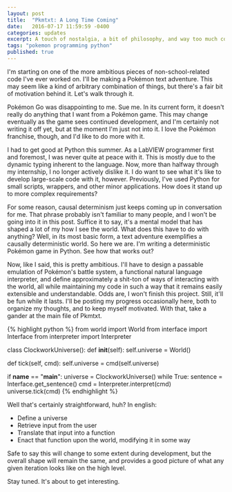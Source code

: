 ```yaml
---
layout: post
title:  "Pkmtxt: A Long Time Coming"
date:   2016-07-17 11:59:59 -0400
categories: updates
excerpt: A touch of nostalgia, a bit of philosophy, and way too much code.
tags: "pokemon programming python"
published: true
---
```


I'm starting on one of the more ambitious pieces of non-school-related code I've ever worked on.  I'll be making a Pokémon text adventure.  This may seem like a kind of arbitrary combination of things, but there's a fair bit of motivation behind it.  Let's walk through it.

Pokémon Go was disappointing to me.  Sue me.  In its current form, it doesn't really do anything that I want from a Pokémon game.  This may change eventually as the game sees continued development, and I'm certainly not writing it off yet, but at the moment I'm just not into it.  I love the Pokémon franchise, though, and I'd like to do more with it.

I had to get good at Python this summer.  As a LabVIEW programmer first and foremost, I was never quite at peace with it.  This is mostly due to the dynamic typing inherent to the language.  Now, more than halfway through my internship, I no longer actively dislike it.  I do want to see what it's like to develop large-scale code with it, however.  Previously, I've used Python for small scripts, wrappers, and other minor applications.  How does it stand up to more complex requirements?

For some reason, causal determinism just keeps coming up in conversation for me.  That phrase probably isn't familiar to many people, and I won't be going into it in this post.  Suffice it to say, it's a mental model that has shaped a lot of my how I see the world.  What does this have to do with anything?  Well, in its most basic form, a text adventure exemplifies a causally deterministic world.  So here we are.  I'm writing a deterministic Pokémon game in Python.  See how that works out?

Now, like I said, this is pretty ambitious.  I'll have to design a passable emulation of Pokémon's battle system, a functional natural language interpreter, and define approximately a shit-ton of ways of interacting with the world, all while maintaining my code in such a way that it remains easily extensible and understandable.  Odds are, I won't finish this project.  Still, it'll be fun while it lasts.  I'll be posting my progress occasionally here, both to organize my thoughts, and to keep myself motivated.  With that, take a gander at the main file of Pkmtxt.

{% highlight python %}
from world import World
from interface import Interface
from interpreter import Interpreter

class ClockworkUniverse():
  def __init__(self):
    self.universe = World()
    
  def tick(self, cmd):
    self.universe = cmd(self.universe)
    
if __name__ == "__main__":
  universe = ClockworkUniverse()
  while True:
    sentence = Interface.get_sentence()
    cmd = Interpreter.interpret(cmd)
    universe.tick(cmd)
{% endhighlight %}

Well that's certainly straightforward, huh?  In english:

* Define a universe
* Retrieve input from the user
* Translate that input into a function 
* Enact that function upon the world, modifying it in some way

Safe to say this will change to some extent during development, but the overall shape will remain the same, and provides a good picture of what any given iteration looks like on the high level.

Stay tuned.  It's about to get interesting.